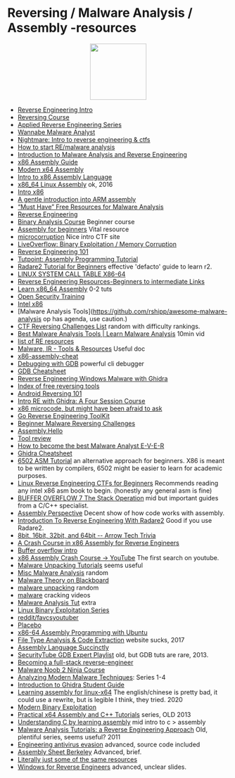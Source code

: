 # Reversing / Malware Analysis / Assembly -resources
<div align="center">
  <img src="http://www.nyan.cat/cats/original.gif" height="128">
</div> 

* [Reverse Engineering Intro](https://intezer.com/blog/malware-analysis/malware-reverse-engineering-beginners/)
* [Reversing Course](https://github.com/0xZ0F/Z0FCourse_ReverseEngineering)
* [Applied Reverse Engineering Series](https://revers.engineering/applied-reverse-engineering-series/)
* [Wannabe Malware Analyst](https://blog.malwarebytes.com/security-world/2012/09/so-you-want-to-be-a-malware-analyst/)
* [Nightmare: Intro to reverse engineering & ctfs](https://guyinatuxedo.github.io/index.html)
* [How to start RE/malware analysis](https://hshrzd.wordpress.com/how-to-start/)
* [Introduction to Malware Analysis and Reverse Engineering](https://class.malware.re/)
* [x86 Assembly Guide](https://www.cs.virginia.edu/~evans/cs216/guides/x86.html)
* [Modern x64 Assembly](https://www.youtube.com/playlist?list=PLKK11Ligqitg9MOX3-0tFT1Rmh3uJp7kA)
* [Intro to x86 Assembly Language](https://www.youtube.com/playlist?list=PLmxT2pVYo5LB5EzTPZGfFN0c2GDiSXgQe)
* [x86_64 Linux Assembly](https://www.youtube.com/playlist?list=PLetF-YjXm-sCH6FrTz4AQhfH6INDQvQSn) ok, 2016
* [Intro x86](https://www.youtube.com/playlist?list=PL038BE01D3BAEFDB0)
* [A gentle introduction into ARM assembly](https://www.shadowinfosec.io/2018/05/a-gentle-introduction-into-arm-assembly.html)
* [“Must Have” Free Resources for Malware Analysis](https://securityboulevard.com/2020/06/must-have-free-resources-for-malware-analysis/)
* [Reverse Engineering](https://ctf101.org/reverse-engineering/overview/)
* [Binary Analysis Course](https://maxkersten.nl/binary-analysis-course/) Beginner course
* [Assembly for beginners](https://pacman128.github.io/pcasm/) Vital resource
* [microcorruption](https://microcorruption.com) Nice intro CTF site
* [LiveOverflow: Binary Exploitation / Memory Corruption](https://www.youtube.com/playlist?list=PLhixgUqwRTjxglIswKp9mpkfPNfHkzyeN)
* [Reverse Engineering 101](https://malwareunicorn.org/workshops/re101.html#0)
* [Tutpoint: Assembly Programming Tutorial](https://www.tutorialspoint.com/assembly_programming/index.html)
* [Radare2 Tutorial for Beginners](https://www.megabeets.net/a-journey-into-radare-2-part-1/) effective 'defacto' guide to learn r2.
* [LINUX SYSTEM CALL TABLE X86-64](https://blog.rchapman.org/posts/Linux_System_Call_Table_for_x86_64/)
* [Reverse Engineering Resources-Beginners to intermediate Links](https://medium.com/@vignesh4303/reverse-engineering-resources-beginners-to-intermediate-guide-links-f64c207505ed)
* [Learn x86_64 Assembly](https://gpfault.net/posts/asm-tut-0.txt.html) 0-2 tuts
* [Open Security Training](http://opensecuritytraining.info/Training.html)
* [Intel x86](http://opensecuritytraining.info/IntroX86.html) 
* [Malware Analysis Tools](https://github.com/rshipp/awesome-malware-analysis op has agenda, use caution.)
* [CTF Reversing Challenges List](https://github.com/N4NU/Reversing-Challenges-List) random with difficulty rankings.
* [Best Malware Analysis Tools | Learn Malware Analysis](https://www.youtube.com/watch?v=Wh_DJTaDq6U) 10min vid
* [list of RE resources](https://github.com/wtsxDev/reverse-engineering)
* [Malware, IR - Tools & Resources](https://docs.google.com/spreadsheets/d/13wBzwmfAoEBPUgcYM4CgSoj--xLicPz777IQ6iSUlNk/edit#gid=1407551440) Useful doc
* [x86-assembly-cheat](https://github.com/cirosantilli/x86-assembly-cheat)
* [Debugging with GDB](https://sourceware.org/gdb/onlinedocs/gdb/) powerful cli debugger
* [GDB Cheatsheet](https://gist.github.com/r1walz/64babc526d4e6f753c0821e46211dd30)
* [Reverse Engineering Windows Malware with Ghidra](https://www.youtube.com/watch?v=NuSdV8t3S4I)
* [Index of free reversing tools](https://docs.google.com/document/d/18FBSpnPrduNidGS4SAQreXITHMz6PyYfx2nqlcTKDSM/edit#heading=h.uzujihnza7no)
* [Android Reversing 101](https://www.evilsocket.net/2017/04/27/Android-Applications-Reversing-101/)
* [Intro RE with Ghidra: A Four Session Course](https://wrongbaud.github.io/ghidra-training/)
* [x86 microcode, but might have been afraid to ask](https://media.ccc.de/v/34c3-9058-everything_you_want_to_know_about_x86_microcode_but_might_have_been_afraid_to_ask)
* [Go Reverse Engineering ToolKit](https://go-re.tk/)
* [Beginner Malware Reversing Challenges](https://www.malwaretech.com/beginner-malware-reversing-challenges)
* [Assembly.Hello](http://cssimplified.com/computer-organisation-and-assembly-language-programming/beginner-write-your-first-assembly-language-program-hello-world-explained)
* [Tool review](https://www.pelock.com/articles/reverse-engineering-tools-review)
* [How to become the best Malware Analyst E-V-E-R](http://www.hexacorn.com/blog/2018/04/14/how-to-become-the-best-malware-analyst-e-v-e-r/)
* [Ghidra Cheatsheet](https://ghidra-sre.org/CheatSheet.html)
* [6502 ASM Tutorial](https://skilldrick.github.io/easy6502/index.html) an alternative approach for beginners. X86 is meant to be written by compilers, 6502 might be easier to learn for academic purposes.
* [Linux Reverse Engineering CTFs for Beginners](https://osandamalith.com/2019/02/11/linux-reverse-engineering-ctfs-for-beginners/) Recommends reading any intel x86 asm book to begin. (honestly any general asm is fine)
* [BUFFER OVERFLOW 7 The Stack Operation](https://www.tenouk.com/Bufferoverflowc/Bufferoverflow1.html) mid but important guides from a C/C++ specialist.
* [Assembly Perspective](https://blog.stephenmarz.com/2020/05/20/assemblys-perspective/) Decent show of how code works with assembly.
* [Introduction To Reverse Engineering With Radare2](https://www.youtube.com/watch?v=LAkYW5ixvhg) Good if you use Radare2.
* [8bit, 16bit, 32bit, and 64bit -- Arrow Tech Trivia](https://www.youtube.com/watch?v=_SkpnG571z8)
* [A Crash Course in x86 Assembly for Reverse Engineers](https://sensepost.com/blogstatic/2014/01/SensePost_crash_course_in_x86_assembly-.pdf)
* [Buffer overflow intro](https://myexperiments.io/exploit-basic-buffer-overflow.html)
* [x86 Assembly Crash Course → YouTube](https://www.youtube.com/watch?v=75gBFiFtAb8) The first search on youtube.
* [Malware Unpacking Tutorials](https://www.youtube.com/playlist?list=PLynb9SXC4yER8NinXJwV4GHUM9-jaIsN_) seems useful
* [Misc Malware Analysis](https://www.youtube.com/playlist?list=PLynb9SXC4yEQFbBGoLy9yGaHM_71RoTG4) random
* [Malware Theory on Blackboard](https://www.youtube.com/playlist?list=PLynb9SXC4yETaQYYBSg696V77Ku8TOM8-)
* [malware unpacking](https://www.youtube.com/playlist?list=PL3CZ2aaB7m83eYTAVV2knNglB8I4y5QmH) random
* [malware](https://www.youtube.com/playlist?list=PL3CZ2aaB7m81OSOJ5Go-2sBbFcVVxX9Xu) cracking videos
* [Malware Analysis Tut](https://www.youtube.com/playlist?list=PLPsJIruML_Zg_iLA2bfoAPCo5d2aEuuV8) extra
* [Linux Binary Exploitation Series](https://www.taintedbits.com/2020/04/28/linux-binary-exploitation-series-with-pwnable-kr/)
* [reddit/favcsyoutuber](https://www.reddit.com/r/hacking/comments/nj68g2/which_is_your_favourite_cybersecurity_youtube/)
* [Placebo](https://redteamlounge.gitbook.io/rtl/resources/reversing)
* [x86-64 Assembly Programming with Ubuntu](http://www.egr.unlv.edu/~ed/assembly64.pdf)
* [File Type Analysis & Code Extraction](https://struppigel.blogspot.com/2017/06/training-1-file-type-analysis-and-code.html?view=sidebar) website sucks, 2017
* [Assembly Language Succinctly](https://www.syncfusion.com/ebooks/assemblylanguage)
* [SecurityTube GDB Expert Playlist](https://www.youtube.com/playlist?list=PLiP0FxVgYuUz0kdK7L7YaI5n4qkOuymue) old, but GDB tuts are rare, 2013.
* [Becoming a full-stack reverse-engineer](https://youtu.be/9vKG8-TnawY)
* [Malware Noob 2 Ninja Course](https://www.youtube.com/playlist?list=PLiFO-R_BI-kAqDPqtnOq2n70mtAZ6xg5N)
* [Analyzing Modern Malware Techniques](https://danusminimus.github.io/2020/01/22/Analyzing-Modern-Malware-Techniques-Part-1.html): Series 1-4
* [Introduction to Ghidra Student Guide](https://static.grumpycoder.net/pixel/docs/GhidraClass/Beginner/Introduction_to_Ghidra_Student_Guide_withNotes.html#Introduction_to_Ghidra_Student_Guide.html)
* [Learning assembly for linux-x64](https://github.com/0xAX/asm) The english/chinese is pretty bad, it could use a rewrite, but is legible I think, they tried. 2020
* [Modern Binary Exploitation](https://web.archive.org/web/20210710080726/http://security.cs.rpi.edu/courses/binexp-spring2015/)
* [Practical x64 Assembly and C++ Tutorials](https://www.youtube.com/playlist?list=PL0C5C980A28FEE68D) series, OLD 2013
* [Understanding C by learning assembly](https://www.recurse.com/blog/7-understanding-c-by-learning-assembly) mid intro to c > assembly
* [Malware Analysis Tutorials: a Reverse Engineering Approach](https://fumalwareanalysis.blogspot.com/p/malware-analysis-tutorials-reverse.html) Old, plentiful series, seems useful? 2011
* [Engineering antivirus evasion](https://blog.scrt.ch/2020/06/19/engineering-antivirus-evasion/) advanced, source code included
* [Assembly Sheet Berkeley](https://inst.eecs.berkeley.edu/~cs161/sp15/discussions/dis06-assembly.pdf) Advanced, brief.
* [Literally just some of the same resources](https://determined-pink-c50.notion.site/806c7afcbce24dc19e26fcd4b9c84f7b?v=21a0d4cde27942c48924ef5b078acc99)
* [Windows for Reverse Engineers](http://www.cse.tkk.fi/fi/opinnot/T-110.6220/2014_Reverse_Engineering_Malware_AND_Mobile_Platform_Security_AND_Software_Security/luennot-files/T1106220.pdf) advanced, unclear slides.
